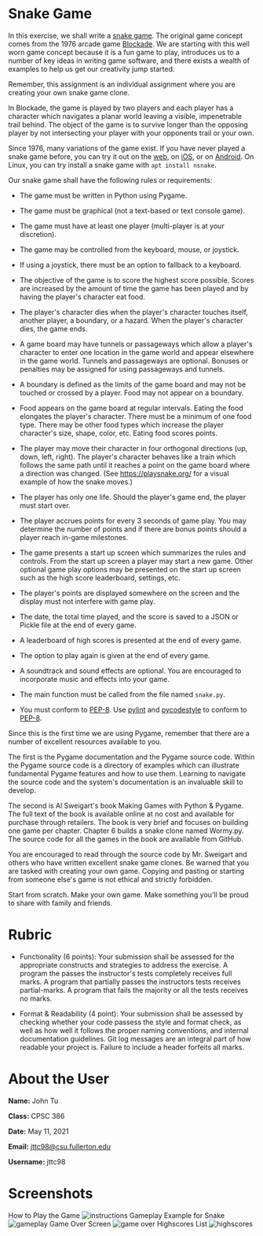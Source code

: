 # Snake Game

In this exercise, we shall write a [snake game](https://en.wikipedia.org/wiki/Snake_(video_game_genre)). The original game concept comes from the 1976 arcade game [Blockade](https://en.wikipedia.org/wiki/Blockade_(video_game)). We are starting with this well worn game concept because it is a fun game to play, introduces us to a number of key ideas in writing game software, and there exists a wealth of examples to help us get our creativity jump started.

Remember, this assignment is an individual assignment where you are creating your own snake game clone. 

In Blockade, the game is played by two players and each player has a character which navigates a planar world leaving a visible, impenetrable trail behind. The object of the game is to survive longer than the opposing player by not intersecting your player with your opponents trail or your own.

Since 1976, many variations of the game exist. If you have never played a snake game before, you can try it out on the [web](https://playsnake.org/), on [iOS](https://theappstore.org/search.php?search=snake&platform=software), or on [Android](https://play.google.com/store/search?q=snake&c=apps&hl=en_US&gl=US). On Linux, you can try install a snake game with `apt install nsnake`.

Our snake game shall have the following rules or requirements:

* The game must be written in Python using Pygame.

* The game must be graphical (not a text-based or text console game).

* The game must have at least one player (multi-player is at your discretion).

* The game may be controlled from the keyboard, mouse, or joystick.

* If using a joystick, there must be an option to fallback to a keyboard.

* The objective of the game is to score the highest score possible. Scores are increased by the amount of time the game has been played and by having the player's character eat food.

* The player's character dies when the player's character touches itself, another player, a boundary, or a hazard. When the player's character dies, the game ends.

* A game board may have tunnels or passageways which allow a player's character to enter one location in the game world and appear elsewhere in the game world. Tunnels and passageways are optional. Bonuses or penalties may be assigned for using passageways and tunnels.

* A boundary is defined as the limits of the game board and may not be touched or crossed by a player. Food may not appear on a boundary.

* Food appears on the game board at regular intervals. Eating the food elongates the player's character. There must be a minimum of one food type. There may be other food types which increase the player character's size, shape, color, etc. Eating food scores points.

* The player may move their character in four orthogonal directions (up, down, left, right). The player's character behaves like a train which follows the same path until it reaches a point on the game board where a direction was changed. (See https://playsnake.org/ for a visual example of how the snake moves.)

* The player has only one life. Should the player's game end, the player must start over.

* The player accrues points for every 3 seconds of game play. You may determine the number of points and if there are bonus points should a player reach in-game milestones.

* The game presents a start up screen which summarizes the rules and controls. From the start up screen a player may start a new game. Other optional game play options may be presented on the start up screen such as the high score leaderboard, settings, etc.

* The player's points are displayed somewhere on the screen and the display must not interfere with game play.

* The date, the total time played, and the score is saved to a JSON or Pickle file at the end of every game.

* A leaderboard of high scores is presented at the end of every game.

* The option to play again is given at the end of every game.

* A soundtrack and sound effects are optional. You are encouraged to incorporate music and effects into your game.

* The main function must be called from the file named `snake.py`.

* You must conform to [PEP-8](https://www.python.org/dev/peps/pep-0008/). Use [pylint](https://www.pylint.org/) and [pycodestyle](https://pypi.org/project/pycodestyle/) to conform to [PEP-8](https://www.python.org/dev/peps/pep-0008/).

Since this is the first time we are using Pygame, remember that there are a number of excellent resources available to you.

The first is the Pygame documentation and the Pygame source code. Within the Pygame source code is a directory of examples which can illustrate fundamental Pygame features and how to use them. Learning to navigate the source code and the system's documentation is an invaluable skill to develop.

The second is Al Sweigart's book Making Games with Python & Pygame. The full text of the book is available online at no cost and available for purchase through retailers. The book is very brief and focuses on building one game per chapter. Chapter 6 builds a snake clone named Wormy.py. The source code for all the games in the book are available from GitHub. 

You are encouraged to read through the source code by Mr. Sweigart and others who have written excellent snake game clones. Be warned that you are tasked with creating your own game. Copying and pasting or starting from someone else's game is not ethical and strictly forbidden.

Start from scratch. Make your own game. Make something you'll be proud to share with family and friends.

# Rubric

* Functionality (6 points): Your submission shall be assessed for the appropriate constructs and strategies to address the exercise. A program the passes the instructor's tests completely receives full marks. A program that partially passes the instructors tests receives partial-marks. A program that fails the majority or all the tests receives no marks.

* Format & Readability (4 point): Your submission shall be assessed by checking whether your code passess the style and format check, as well as how well it follows the proper naming conventions, and internal documentation guidelines. Git log messages are an integral part of how readable your project is. Failure to include a header forfeits all marks.

# About the User
 **Name:** John Tu

 **Class:** CPSC 386

 **Date:** May 11, 2021

 **Email:** jttc98@csu.fullerton.edu

 **Username:** jttc98

# Screenshots
How to Play the Game
![instructions](/instructions.png)
Gameplay Example for Snake
![gameplay](/game_in_progress.png)
Game Over Screen
![game over](/game_over.png)
Highscores List
![highscores](/highscores.png)
